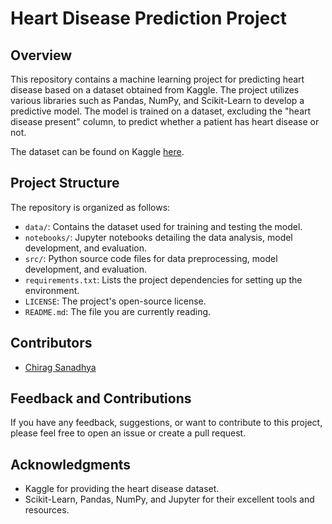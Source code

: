 # Heart Disease Prediction Project

## Overview
This repository contains a machine learning project for predicting heart disease based on a dataset obtained from Kaggle. The project utilizes various libraries such as Pandas, NumPy, and Scikit-Learn to develop a predictive model. The model is trained on a dataset, excluding the "heart disease present" column, to predict whether a patient has heart disease or not.

The dataset can be found on Kaggle [here](https://www.kaggle.com/datasets/rishidamarla/heart-disease-prediction).

## Project Structure
The repository is organized as follows:
- `data/`: Contains the dataset used for training and testing the model.
- `notebooks/`: Jupyter notebooks detailing the data analysis, model development, and evaluation.
- `src/`: Python source code files for data preprocessing, model development, and evaluation.
- `requirements.txt`: Lists the project dependencies for setting up the environment.
- `LICENSE`: The project's open-source license.
- `README.md`: The file you are currently reading.


## Contributors
- [Chirag Sanadhya](https://github.com/chiragsanadhya)

## Feedback and Contributions
If you have any feedback, suggestions, or want to contribute to this project, please feel free to open an issue or create a pull request.

## Acknowledgments
- Kaggle for providing the heart disease dataset.
- Scikit-Learn, Pandas, NumPy, and Jupyter for their excellent tools and resources.
